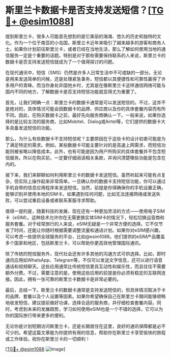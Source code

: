 # 斯里兰卡数据卡是否支持发送短信？[[TG💪+ @esim1088](https://t.me/s/esim1088)]

提到斯里兰卡，很多人可能首先想到的是它美丽的海滩、悠久的历史和独特的文化。作为一个位于南亚的小岛国，斯里兰卡近年来吸引了越来越多的游客和商务人士。如果你计划前往斯里兰卡，或者已经在当地生活，那么了解如何使用当地的通信服务一定是个重要的话题。特别是对于那些需要保持联系的人来说，斯里兰卡的数据卡是否支持发送短信就成为了一个值得探讨的问题。

在现代通讯中，短信（SMS）仍然是许多人日常生活中不可或缺的一部分。无论是用来发送简单的问候，还是处理紧急事务，短信都以其便捷性和可靠性赢得了许多用户的青睐。而当你身处异国他乡时，尤其是在像斯里兰卡这样通信网络可能与国内不同的地方，了解数据卡是否支持短信功能就显得尤为重要了。

首先，让我们明确一点：斯里兰卡的数据卡通常是可以发送短信的。不过，这并不是绝对的，具体情况可能会因数据卡的品牌、供应商以及你的具体套餐内容而有所不同。因此，在购买数据卡之前，最好先向服务商确认一下。一般来说，如果你选择的是比较主流的服务商，比如Mobitel、Dialog或Airtel等，它们提供的数据卡大多具备发送短信的功能。

那么，为什么有些数据卡不支持短信呢？主要原因在于这些卡的设计初衷可能是为了满足特定的需求。例如，某些数据卡可能主要针对的是高速上网需求，而短信功能则被省略以降低成本。此外，也有可能是因为用户所购买的具体套餐并不包含短信服务。所以在购买前，一定要仔细阅读相关条款，并询问清楚哪些功能是包含在内的。

接下来，我们来聊聊如何利用斯里兰卡的数据卡发送短信。虽然听起来可能有点复杂，但实际上操作起来非常简单。一旦确认你的数据卡支持短信功能，你可以通过手机自带的信息应用程序来发送短信。当然，前提是你得确保你的手机设置正确，能够识别并使用本地的SIM卡。如果遇到任何问题，比如无法连接网络或发送失败，可以尝试重启设备或者联系客服寻求帮助。

值得一提的是，随着科技的发展，现在还有一种更加灵活的方式——使用电子SIM卡（eSIM）。这种技术允许你在无需更换实体SIM卡的情况下，轻松切换运营商和服务套餐。对于经常旅行的人来说，eSIM无疑是一个非常方便的选择。它不仅节省了时间，还能让你随时根据需要调整流量和通话计划。如果你对eSIM感兴趣，可以考虑一些提供全球服务的平台，比如@esim1088。他们提供的eSIM产品覆盖多个国家和地区，包括斯里兰卡，可以帮助你更高效地管理国际通讯。

除了传统的短信服务外，现代社会还有许多其他的沟通方式可供选择。比如，即时通讯应用如WhatsApp、Telegram等，不仅可以发送文字信息，还可以进行语音通话和视频聊天。这些应用通常比传统短信更具互动性和娱乐性，而且往往不需要额外付费。不过，需要注意的是，使用这些应用的前提是你必须有稳定的互联网连接。因此，拥有一张可靠的斯里兰卡数据卡是非常必要的。

最后，总结一下。斯里兰卡的数据卡通常是支持发送短信的，但具体情况取决于卡的品牌、套餐以及个人设置等因素。如果你希望确保自己在斯里兰卡期间能够顺畅地收发短信，建议提前做好功课，选择合适的服务商，并仔细检查套餐内容。同时，考虑到未来的发展趋势，学习如何使用eSIM也是一个不错的选择，它可以为你的国际旅行带来更多的便利。

无论你是计划短期访问斯里兰卡，还是长期居住在这里，良好的通讯保障都是必不可少的。希望这篇文章能为你提供有用的信息，帮助你在斯里兰卡享受愉快的旅程或工作体验。祝你在斯里兰卡的一切顺利！

[[TG💪+ @esim1088](https://t.me/s/esim1088) ![Image](https://i.postimg.cc/4NQfJmqS/Snipaste-2025-05-13-00-14-12.png)]